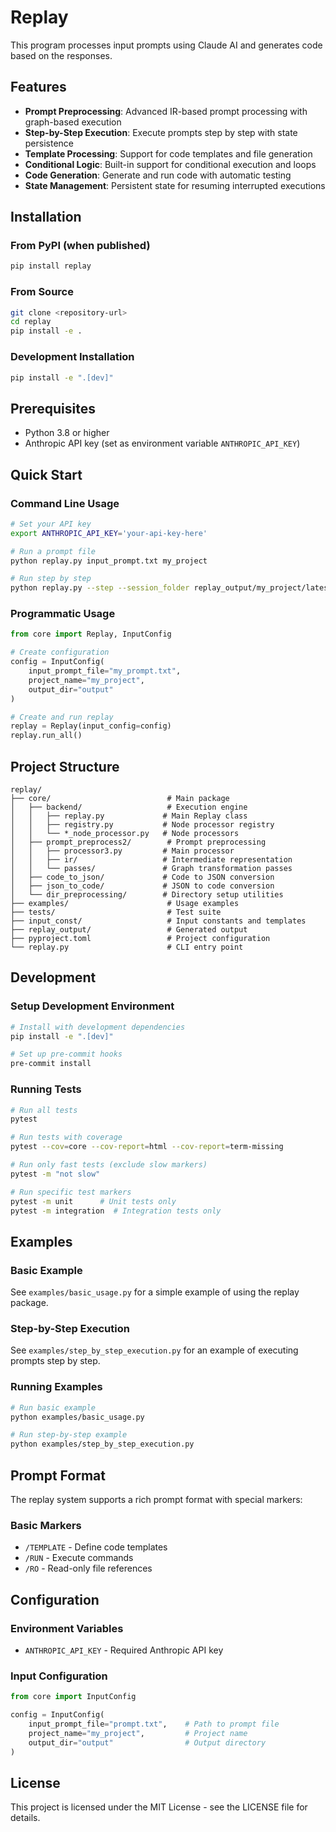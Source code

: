 # Replay

This program processes input prompts using Claude AI and generates code based on the responses.


## Features

- **Prompt Preprocessing**: Advanced IR-based prompt processing with graph-based execution
- **Step-by-Step Execution**: Execute prompts step by step with state persistence
- **Template Processing**: Support for code templates and file generation
- **Conditional Logic**: Built-in support for conditional execution and loops
- **Code Generation**: Generate and run code with automatic testing
- **State Management**: Persistent state for resuming interrupted executions

## Installation

### From PyPI (when published)
```bash
pip install replay
```

### From Source
```bash
git clone <repository-url>
cd replay
pip install -e .
```

### Development Installation
```bash
pip install -e ".[dev]"
```

## Prerequisites

- Python 3.8 or higher
- Anthropic API key (set as environment variable `ANTHROPIC_API_KEY`)

## Quick Start

### Command Line Usage

```bash
# Set your API key
export ANTHROPIC_API_KEY='your-api-key-here'

# Run a prompt file
python replay.py input_prompt.txt my_project

# Run step by step
python replay.py --step --session_folder replay_output/my_project/latest input_prompt.txt my_project
```

### Programmatic Usage

```python
from core import Replay, InputConfig

# Create configuration
config = InputConfig(
    input_prompt_file="my_prompt.txt",
    project_name="my_project",
    output_dir="output"
)

# Create and run replay
replay = Replay(input_config=config)
replay.run_all()
```

## Project Structure

```
replay/
├── core/                          # Main package
│   ├── backend/                   # Execution engine
│   │   ├── replay.py             # Main Replay class
│   │   ├── registry.py           # Node processor registry
│   │   └── *_node_processor.py   # Node processors
│   ├── prompt_preprocess2/        # Prompt preprocessing
│   │   ├── processor3.py         # Main processor
│   │   ├── ir/                   # Intermediate representation
│   │   └── passes/               # Graph transformation passes
│   ├── code_to_json/             # Code to JSON conversion
│   ├── json_to_code/             # JSON to code conversion
│   └── dir_preprocessing/        # Directory setup utilities
├── examples/                      # Usage examples
├── tests/                         # Test suite
├── input_const/                   # Input constants and templates
├── replay_output/                 # Generated output
├── pyproject.toml                 # Project configuration
└── replay.py                      # CLI entry point
```

## Development

### Setup Development Environment

```bash
# Install with development dependencies
pip install -e ".[dev]"

# Set up pre-commit hooks
pre-commit install
```

### Running Tests

```bash
# Run all tests
pytest

# Run tests with coverage
pytest --cov=core --cov-report=html --cov-report=term-missing

# Run only fast tests (exclude slow markers)
pytest -m "not slow"

# Run specific test markers
pytest -m unit      # Unit tests only
pytest -m integration  # Integration tests only
```





## Examples

### Basic Example

See `examples/basic_usage.py` for a simple example of using the replay package.

### Step-by-Step Execution

See `examples/step_by_step_execution.py` for an example of executing prompts step by step.

### Running Examples

```bash
# Run basic example
python examples/basic_usage.py

# Run step-by-step example
python examples/step_by_step_execution.py
```

## Prompt Format

The replay system supports a rich prompt format with special markers:

### Basic Markers

- `/TEMPLATE` - Define code templates
- `/RUN` - Execute commands
- `/RO` - Read-only file references


## Configuration

### Environment Variables

- `ANTHROPIC_API_KEY` - Required Anthropic API key

### Input Configuration

```python
from core import InputConfig

config = InputConfig(
    input_prompt_file="prompt.txt",    # Path to prompt file
    project_name="my_project",         # Project name
    output_dir="output"                # Output directory
)
```





## License

This project is licensed under the MIT License - see the LICENSE file for details.

